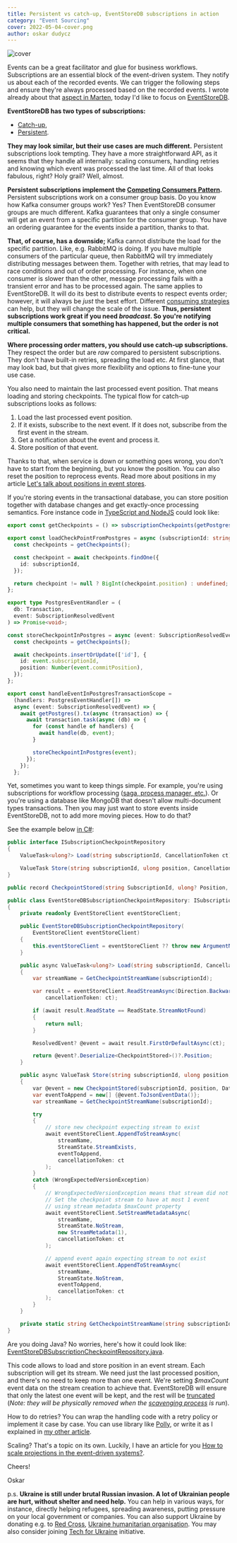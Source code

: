 ```yaml
---
title: Persistent vs catch-up, EventStoreDB subscriptions in action
category: "Event Sourcing"
cover: 2022-05-04-cover.png
author: oskar dudycz
---
```


![cover](2022-05-04-cover.png)

Events can be a great facilitator and glue for business workflows. Subscriptions are an essential block of the event-driven system. They notify us about each of the recorded events. We can trigger the following steps and ensure they're always processed based on the recorded events. I wrote already about that [aspect in Marten](/en/integrating_Marten/), today I'd like to focus on [EventStoreDB](https://developers.eventstore.com).

**EventStoreDB has two types of subscriptions:**
- [Catch-up](https://developers.eventstore.com/clients/grpc/subscriptions.html),
- [Persistent](https://developers.eventstore.com/server/v21.10/persistent-subscriptions.html).

**They may look similar, but their use cases are much different.** Persistent subscriptions look tempting. They have a more straightforward API, as it seems that they handle all internally: scaling consumers, handling retries and knowing which event was processed the last time. All of that looks fabulous, right? Holy grail? Well, almost. 

**Persistent subscriptions implement the [Competing Consumers Pattern](https://docs.microsoft.com/en-us/azure/architecture/patterns/competing-consumers).** Persistent subscriptions work on a consumer group basis. Do you know how Kafka consumer groups work? Yes? Then EventStoreDB consumer groups are much different. Kafka guarantees that only a single consumer will get an event from a specific partition for the consumer group. You have an ordering guarantee for the events inside a partition, thanks to that. 

**That, of course, has a downside;** Kafka cannot distribute the load for the specific partition. Like, e.g. RabbitMQ is doing. If you have multiple consumers of the particular queue, then RabbitMQ will try immediately distributing messages between them. Together with retries, that may lead to race conditions and out of order processing. For instance, when one consumer is slower than the other, message processing fails with a transient error and has to be processed again. The same applies to EventStoreDB. It will do its best to distribute events to respect events order; however, it will always be _just_ the best effort. Different [consuming strategies](https://developers.eventstore.com/server/v21.10/persistent-subscriptions.html#consumer-strategies) can help, but they will change the scale of the issue. **Thus, persistent subscriptions work great if you need _broadcast_. So you're notifying multiple consumers that something has happened, but the order is not critical.**

**Where processing order matters, you should use catch-up subscriptions.** They respect the order but are _raw_ compared to persistent subscriptions. They don't have built-in retries, spreading the load etc. At first glance, that may look bad, but that gives more flexibility and options to fine-tune your use case. 

You also need to maintain the last processed event position. That means loading and storing checkpoints. The typical flow for catch-up subscriptions looks as follows:

1. Load the last processed event position.
2. If it exists, subscribe to the next event. If it does not, subscribe from the first event in the stream.
3. Get a notification about the event and process it.
4. Store position of that event.

Thanks to that, when service is down or something goes wrong, you don't have to start from the beginning, but you know the position. You can also reset the position to reprocess events. Read more about positions in my article [Let's talk about positions in event stores](/en/lets_talk_about_positions_in_event_stores/).

If you're storing events in the transactional database, you can store position together with database changes and get exactly-once processing semantics. Fore instance code in [TypeScript and NodeJS](https://github.com/oskardudycz/EventSourcing.NodeJS/pull/19) could look like:

```typescript
export const getCheckpoints = () => subscriptionCheckpoints(getPostgres());

export const loadCheckPointFromPostgres = async (subscriptionId: string) => {
  const checkpoints = getCheckpoints();

  const checkpoint = await checkpoints.findOne({
    id: subscriptionId,
  });

  return checkpoint != null ? BigInt(checkpoint.position) : undefined;
};

export type PostgresEventHandler = (
  db: Transaction,
  event: SubscriptionResolvedEvent
) => Promise<void>;

const storeCheckpointInPostgres = async (event: SubscriptionResolvedEvent) => {
  const checkpoints = getCheckpoints();

  await checkpoints.insertOrUpdate(['id'], {
    id: event.subscriptionId,
    position: Number(event.commitPosition),
  });
};

export const handleEventInPostgresTransactionScope =
  (handlers: PostgresEventHandler[]) =>
  async (event: SubscriptionResolvedEvent) => {
    await getPostgres().tx(async (transaction) => {
      await transaction.task(async (db) => {
        for (const handle of handlers) {
          await handle(db, event);
        }

        storeCheckpointInPostgres(event);
      });
    });
  };
```

Yet, sometimes you want to keep things simple. For example, you're using subscriptions for workflow processing ([saga, process manager, etc.](/en/saga_process_manager_distributed_transactions/)). Or you're using a database like MongoDB that doesn't allow multi-document types transactions. Then you may just want to store events inside EventStoreDB, not to add more moving pieces. How to do that?

See the example below [in C#](https://github.com/oskardudycz/EventSourcing.NetCore/blob/main/Core.EventStoreDB/Subscriptions/EventStoreDBSubscriptionCheckpointRepository.cs):

```csharp
public interface ISubscriptionCheckpointRepository
{
    ValueTask<ulong?> Load(string subscriptionId, CancellationToken ct);

    ValueTask Store(string subscriptionId, ulong position, CancellationToken ct);
}

public record CheckpointStored(string SubscriptionId, ulong? Position, DateTime CheckpointedAt);

public class EventStoreDBSubscriptionCheckpointRepository: ISubscriptionCheckpointRepository
{
    private readonly EventStoreClient eventStoreClient;

    public EventStoreDBSubscriptionCheckpointRepository(
        EventStoreClient eventStoreClient)
    {
        this.eventStoreClient = eventStoreClient ?? throw new ArgumentNullException(nameof(eventStoreClient));
    }

    public async ValueTask<ulong?> Load(string subscriptionId, CancellationToken ct)
    {
        var streamName = GetCheckpointStreamName(subscriptionId);

        var result = eventStoreClient.ReadStreamAsync(Direction.Backwards, streamName, StreamPosition.End, 1,
            cancellationToken: ct);

        if (await result.ReadState == ReadState.StreamNotFound)
        {
            return null;
        }

        ResolvedEvent? @event = await result.FirstOrDefaultAsync(ct);

        return @event?.Deserialize<CheckpointStored>()?.Position;
    }

    public async ValueTask Store(string subscriptionId, ulong position, CancellationToken ct)
    {
        var @event = new CheckpointStored(subscriptionId, position, DateTime.UtcNow);
        var eventToAppend = new[] {@event.ToJsonEventData()};
        var streamName = GetCheckpointStreamName(subscriptionId);

        try
        {
            // store new checkpoint expecting stream to exist
            await eventStoreClient.AppendToStreamAsync(
                streamName,
                StreamState.StreamExists,
                eventToAppend,
                cancellationToken: ct
            );
        }
        catch (WrongExpectedVersionException)
        {
            // WrongExpectedVersionException means that stream did not exist
            // Set the checkpoint stream to have at most 1 event
            // using stream metadata $maxCount property
            await eventStoreClient.SetStreamMetadataAsync(
                streamName,
                StreamState.NoStream,
                new StreamMetadata(1),
                cancellationToken: ct
            );

            // append event again expecting stream to not exist
            await eventStoreClient.AppendToStreamAsync(
                streamName,
                StreamState.NoStream,
                eventToAppend,
                cancellationToken: ct
            );
        }
    }

    private static string GetCheckpointStreamName(string subscriptionId) => $"checkpoint_{subscriptionId}";
}
```

Are you doing Java? No worries, here's how it could look like: [EventStoreDBSubscriptionCheckpointRepository.java](https://github.com/oskardudycz/EventSourcing.JVM/blob/main/samples/event-sourcing-esdb-simple/src/main/java/io/eventdriven/ecommerce/core/subscriptions/EventStoreDBSubscriptionCheckpointRepository.java).

This code allows to load and store position in an event stream. Each subscription will get its stream. We need just the last processed position, and there's no need to keep more than one event. We're setting _$maxCount_ event data on the stream creation to achieve that. EventStoreDB will ensure that only the latest one event will be kept, and the rest will be [truncated](https://developers.eventstore.com/server/v21.10/streams.html#deleting-streams-and-events) (_Note: they will be physically removed when the [scavenging process](https://developers.eventstore.com/server/v21.10/operations.html#scavenging-events) is run_).

How to do retries? You can wrap the handling code with a retry policy or implement it case by case. You can use library like [Polly](https://github.com/App-vNext/Polly), or write it as I explained in [my other article](/en/long_polling_and_eventual_consistency/).

Scaling? That's a topic on its own. Luckily, I have an article for you [How to scale projections in the event-driven systems?](/en/how_to_scale_projections_in_the_event_driven_systems/).

Cheers!

Oskar

p.s. **Ukraine is still under brutal Russian invasion. A lot of Ukrainian people are hurt, without shelter and need help.** You can help in various ways, for instance, directly helping refugees, spreading awareness, putting pressure on your local government or companies. You can also support Ukraine by donating e.g. to [Red Cross](https://www.icrc.org/en/donate/ukraine), [Ukraine humanitarian organisation](https://savelife.in.ua/en/donate/). You may also consider joining [Tech for Ukraine](https://techtotherescue.org/tech/tech-for-ukraine) initiative.
